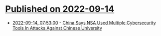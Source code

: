 # [Published on 2022-09-14](index.md)

* [2022-09-14, 07:53:00](https://soylentnews.org/article.pl?sid=22/09/13/1515201&from=rss) - [China Says NSA Used Multiple Cybersecurity Tools In Attacks Against Chinese University](https://soylentnews.org/article.pl?sid=22/09/13/1515201&from=rss)
